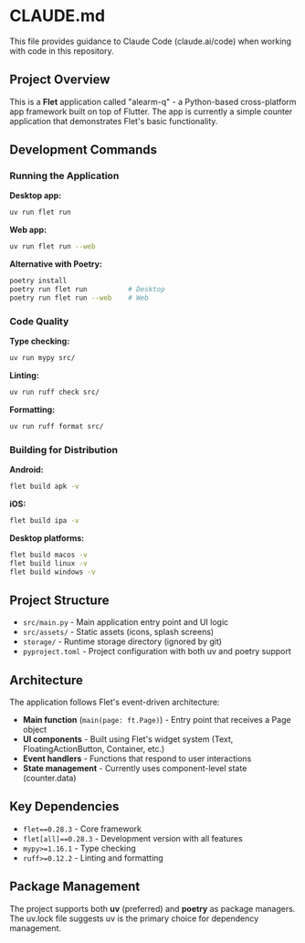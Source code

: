 # CLAUDE.md

This file provides guidance to Claude Code (claude.ai/code) when working with code in this repository.

## Project Overview

This is a **Flet** application called "alearm-q" - a Python-based cross-platform app framework built on top of Flutter. The app is currently a simple counter application that demonstrates Flet's basic functionality.

## Development Commands

### Running the Application

**Desktop app:**
```bash
uv run flet run
```

**Web app:**
```bash
uv run flet run --web
```

**Alternative with Poetry:**
```bash
poetry install
poetry run flet run          # Desktop
poetry run flet run --web    # Web
```

### Code Quality

**Type checking:**
```bash
uv run mypy src/
```

**Linting:**
```bash
uv run ruff check src/
```

**Formatting:**
```bash
uv run ruff format src/
```

### Building for Distribution

**Android:**
```bash
flet build apk -v
```

**iOS:**
```bash
flet build ipa -v
```

**Desktop platforms:**
```bash
flet build macos -v
flet build linux -v
flet build windows -v
```

## Project Structure

- `src/main.py` - Main application entry point and UI logic
- `src/assets/` - Static assets (icons, splash screens)
- `storage/` - Runtime storage directory (ignored by git)
- `pyproject.toml` - Project configuration with both uv and poetry support

## Architecture

The application follows Flet's event-driven architecture:

- **Main function** (`main(page: ft.Page)`) - Entry point that receives a Page object
- **UI components** - Built using Flet's widget system (Text, FloatingActionButton, Container, etc.)
- **Event handlers** - Functions that respond to user interactions
- **State management** - Currently uses component-level state (counter.data)

## Key Dependencies

- `flet==0.28.3` - Core framework
- `flet[all]==0.28.3` - Development version with all features
- `mypy>=1.16.1` - Type checking
- `ruff>=0.12.2` - Linting and formatting

## Package Management

The project supports both **uv** (preferred) and **poetry** as package managers. The uv.lock file suggests uv is the primary choice for dependency management.